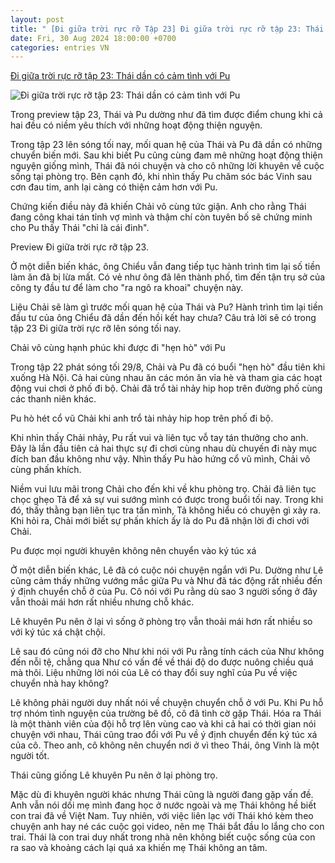 ```yaml
---
layout: post
title: " [Đi giữa trời rực rỡ Tập 23] Đi giữa trời rực rỡ tập 23: Thái dần có cảm tình với Pu"
date: Fri, 30 Aug 2024 18:00:00 +0700
categories: entries VN
---
```

[Đi giữa trời rực rỡ tập 23: Thái dần có cảm tình với Pu](https://www.baogiaothong.vn/di-giua-troi-ruc-ro-tap-23-thai-dan-co-cam-tinh-voi-pu-192240830151021923.htm)

![Đi giữa trời rực rỡ tập 23: Thái dần có cảm tình với Pu](https://baogiaothong.mediacdn.vn/zoom/600_315/603483875699699712/2024/8/30/edit-anh-chup-man-hinh-2024-08-30-luc-150712-1725005322083201569734-0-82-704-1208-crop-17250053292081514987918.png)

Trong preview tập 23, Thái và Pu dường như đã tìm được điểm chung khi cả hai đều có niềm yêu thích với những hoạt động thiện nguyện.

Trong tập 23 lên sóng tối nay, mối quan hệ của Thái và Pu đã dần có những chuyển biến mới. Sau khi biết Pu cũng cùng đam mê những hoạt động thiện nguyện giống mình, Thái đã nói chuyện và cho cô những lời khuyên về cuộc sống tại phòng trọ. Bên cạnh đó, khi nhìn thấy Pu chăm sóc bác Vinh sau cơn đau tim, anh lại càng có thiện cảm hơn với Pu.

Chứng kiến điều này đã khiến Chải vô cùng tức giận. Anh cho rằng Thái đang công khai tán tỉnh vợ mình và thậm chí còn tuyên bố sẽ chứng minh cho Pu thấy Thái "chỉ là cái đinh".

Preview Đi giữa trời rực rỡ tập 23.

Ở một diễn biến khác, ông Chiểu vẫn đang tiếp tục hành trình tìm lại số tiền làm ăn đã bị lừa mất. Có vẻ như ông đã lên thành phố, tìm đến tận trụ sở của công ty đầu tư để làm cho "ra ngô ra khoai" chuyện này.

Liệu Chải sẽ làm gì trước mối quan hệ của Thái và Pu? Hành trình tìm lại tiền đầu tư của ông Chiểu đã dần đến hồi kết hay chưa? Câu trả lời sẽ có trong tập 23 Đi giữa trời rực rỡ lên sóng tối nay.

Chải vô cùng hạnh phúc khi được đi "hẹn hò" với Pu

Trong tập 22 phát sóng tối 29/8, Chải và Pu đã có buổi "hẹn hò" đầu tiên khi xuống Hà Nội. Cả hai cùng nhau ăn các món ăn vỉa hè và tham gia các hoạt động vui chơi ở phố đi bộ. Chải đã trổ tài nhảy hip hop trên đường phố cùng các thanh niên khác.

Pu hò hét cổ vũ Chải khi anh trổ tài nhảy hip hop trên phố đi bộ.

Khi nhìn thấy Chải nhảy, Pu rất vui và liên tục vỗ tay tán thưởng cho anh. Đây là lần đầu tiên cả hai thực sự đi chơi cùng nhau dù chuyến đi này mục đích ban đầu không như vậy. Nhìn thấy Pu hào hứng cổ vũ mình, Chải vô cùng phấn khích.

Niềm vui lưu mãi trong Chải cho đến khi về khu phòng trọ. Chải đã liên tục chọc ghẹo Tả để xả sự vui sướng mình có được trong buổi tối nay. Trong khi đó, thấy thằng bạn liên tục tra tấn mình, Tả không hiểu có chuyện gì xảy ra. Khi hỏi ra, Chải mới biết sự phấn khích ấy là do Pu đã nhận lời đi chơi với Chải.

Pu được mọi người khuyên không nên chuyển vào ký túc xá

Ở một diễn biến khác, Lê đã có cuộc nói chuyện ngắn với Pu. Dường như Lê cũng cảm thấy những vướng mắc giữa Pu và Như đã tác động rất nhiều đến ý định chuyển chỗ ở của Pu. Cô nói với Pu rằng dù sao 3 người sống ở đây vẫn thoải mái hơn rất nhiều nhưng chỗ khác.

Lê khuyên Pu nên ở lại vì sống ở phòng trọ vẫn thoải mái hơn rất nhiều so với ký túc xá chật chội.

Lê sau đó cũng nói đỡ cho Như khi nói với Pu rằng tính cách của Như không đến nỗi tệ, chẳng qua Như có vấn đề về thái độ do được nuông chiều quá mà thôi. Liệu những lời nói của Lê có thay đổi suy nghĩ của Pu về việc chuyển nhà hay không?

Lê không phải người duy nhất nói về chuyện chuyển chỗ ở với Pu. Khi Pu hỗ trợ nhóm tình nguyện của trường bê đồ, cô đã tình cờ gặp Thái. Hóa ra Thái là một thành viên của đội hỗ trợ lên vùng cao và khi cả hai có thời gian nói chuyện với nhau, Thái cũng trao đổi với Pu về ý định chuyển đến ký túc xá của cô. Theo anh, cô không nên chuyển nơi ở vì theo Thái, ông Vinh là một người tốt.

Thái cũng giống Lê khuyên Pu nên ở lại phòng trọ.

Mặc dù đi khuyên người khác nhưng Thái cũng là người đang gặp vấn đề. Anh vẫn nói dối mẹ mình đang học ở nước ngoài và mẹ Thái không hề biết con trai đã về Việt Nam. Tuy nhiên, với việc liên lạc với Thái khó kèm theo chuyện anh hay né các cuộc gọi video, nên mẹ Thái bắt đầu lo lắng cho con trai. Thái là con trai duy nhất trong nhà nên không biết cuộc sống của con ra sao và khoảng cách lại quá xa khiến mẹ Thái không an tâm.

